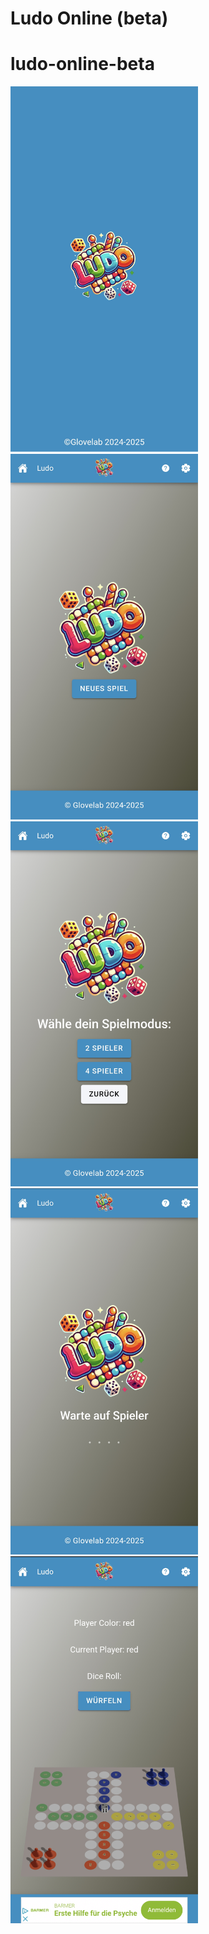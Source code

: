 ﻿# Ludo Online (beta)
# ludo-online-beta

<img src="images/splashscreen.png" alt="Splash Screen" width="300"/><img src="images/mainscreen.png" alt="Mainscreen" width="300"/>
<img src="images/gameselection.png" alt="Game Selection" width="300"/><img src="images/querryscreen.png" alt="Querry" width="300"/>
<img src="images/gamescreen.png" alt="GameScreen" width="300"/>
